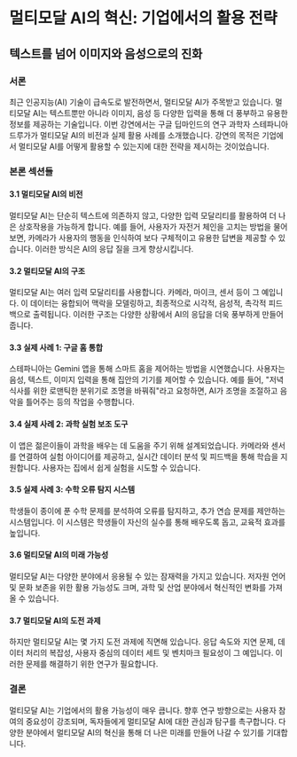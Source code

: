 # 멀티모달 AI의 혁신: 기업에서의 활용 전략
## 텍스트를 넘어 이미지와 음성으로의 진화

### 서론
최근 인공지능(AI) 기술이 급속도로 발전하면서, 멀티모달 AI가 주목받고 있습니다. 멀티모달 AI는 텍스트뿐만 아니라 이미지, 음성 등 다양한 입력을 통해 더 풍부하고 유용한 정보를 제공하는 기술입니다. 이번 강연에서는 구글 딥마인드의 연구 과학자 스테파니아 드루가가 멀티모달 AI의 비전과 실제 활용 사례를 소개했습니다. 강연의 목적은 기업에서 멀티모달 AI를 어떻게 활용할 수 있는지에 대한 전략을 제시하는 것이었습니다.

### 본론 섹션들

#### 3.1 멀티모달 AI의 비전
멀티모달 AI는 단순히 텍스트에 의존하지 않고, 다양한 입력 모달리티를 활용하여 더 나은 상호작용을 가능하게 합니다. 예를 들어, 사용자가 자전거 체인을 고치는 방법을 물어보면, 카메라가 사용자의 행동을 인식하여 보다 구체적이고 유용한 답변을 제공할 수 있습니다. 이러한 방식은 AI의 응답 질을 크게 향상시킵니다.

#### 3.2 멀티모달 AI의 구조
멀티모달 AI는 여러 입력 모달리티를 사용합니다. 카메라, 마이크, 센서 등이 그 예입니다. 이 데이터는 융합되어 맥락을 모델링하고, 최종적으로 시각적, 음성적, 촉각적 피드백으로 출력됩니다. 이러한 구조는 다양한 상황에서 AI의 응답을 더욱 풍부하게 만들어 줍니다.

#### 3.3 실제 사례 1: 구글 홈 통합
스테파니아는 Gemini 앱을 통해 스마트 홈을 제어하는 방법을 시연했습니다. 사용자는 음성, 텍스트, 이미지 입력을 통해 집안의 기기를 제어할 수 있습니다. 예를 들어, "저녁 식사를 위한 로맨틱한 분위기로 조명을 바꿔줘"라고 요청하면, AI가 조명을 조절하고 음악을 틀어주는 등의 작업을 수행합니다.

#### 3.4 실제 사례 2: 과학 실험 보조 도구
이 앱은 젊은이들이 과학을 배우는 데 도움을 주기 위해 설계되었습니다. 카메라와 센서를 연결하여 실험 아이디어를 제공하고, 실시간 데이터 분석 및 피드백을 통해 학습을 지원합니다. 사용자는 집에서 쉽게 실험을 시도할 수 있습니다.

#### 3.5 실제 사례 3: 수학 오류 탐지 시스템
학생들이 종이에 푼 수학 문제를 분석하여 오류를 탐지하고, 추가 연습 문제를 제안하는 시스템입니다. 이 시스템은 학생들이 자신의 실수를 통해 배우도록 돕고, 교육적 효과를 높입니다.

#### 3.6 멀티모달 AI의 미래 가능성
멀티모달 AI는 다양한 분야에서 응용될 수 있는 잠재력을 가지고 있습니다. 저자원 언어 및 문화 보존을 위한 활용 가능성도 크며, 과학 및 산업 분야에서 혁신적인 변화를 가져올 수 있습니다.

#### 3.7 멀티모달 AI의 도전 과제
하지만 멀티모달 AI는 몇 가지 도전 과제에 직면해 있습니다. 응답 속도와 지연 문제, 데이터 처리의 복잡성, 사용자 중심의 데이터 세트 및 벤치마크 필요성이 그 예입니다. 이러한 문제를 해결하기 위한 연구가 필요합니다.

### 결론
멀티모달 AI는 기업에서의 활용 가능성이 매우 큽니다. 향후 연구 방향으로는 사용자 참여의 중요성이 강조되며, 독자들에게 멀티모달 AI에 대한 관심과 탐구를 촉구합니다. 다양한 분야에서 멀티모달 AI의 혁신을 통해 더 나은 미래를 만들어 나갈 수 있기를 기대합니다.